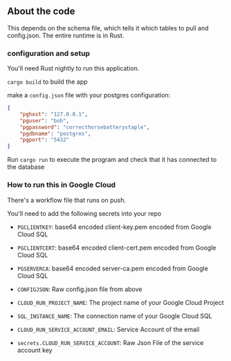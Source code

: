 ## About the code

This depends on the schema file, which tells it which tables to pull and config.json. The entire runtime is in Rust.

### configuration and setup

You'll need Rust nightly to run this application.

`cargo build` to build the app

make a `config.json` file with your postgres configuration: 

```json
{
    "pghost": "127.0.0.1",
    "pguser": "bob",
    "pgpassword": "correcthorsebatterystaple",
    "pgdbname": "postgres",
    "pgport": "5432"
}
```

Run `cargo run` to execute the program and check that it has connected to the database

### How to run this in Google Cloud

There's a workflow file that runs on push.

You'll need to add the following secrets into your repo

- `PGCLIENTKEY`: base64 encoded client-key.pem encoded from Google Cloud SQL
- `PGCLIENTCERT`: base64 encoded client-cert.pem encoded from Google Cloud SQL
- `PGSERVERCA`: base64 encoded server-ca.pem encoded from Google Cloud SQL

- `CONFIGJSON`: Raw config.json file from above
- `CLOUD_RUN_PROJECT_NAME`: The project name of your Google Cloud Project
- `SQL_INSTANCE_NAME`: The connection name of your Google Cloud SQL
- `CLOUD_RUN_SERVICE_ACCOUNT_EMAIL`: Service Account of the email
- `secrets.CLOUD_RUN_SERVICE_ACCOUNT`: Raw Json File of the service account key
